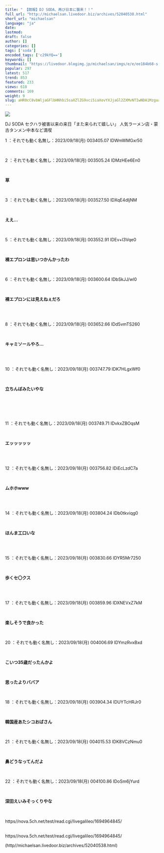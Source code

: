 ```yaml
---
title: " 【朗報】DJ SODA、再び日本に襲来！！"
full_url: "http://michaelsan.livedoor.biz/archives/52040538.html"
short_url: "michaelsan"
language: "ja"
date: 
lastmod: 
draft: false
author: []
categories: []
tags: ['soda']
encoded_tags: ['c29kYQ==']
keywords: []
thumbnail: "https://livedoor.blogimg.jp/michaelsan/imgs/e/e/ee184b68-s.jpg"
popular: 297
latest: 517
trend: 853
featured: 233
views: 618
comments: 169
weight: 9
slug: aHR0cC8vbWljaGFlbHNhbi5saXZlZG9vci5iaXovYXJjaGl2ZXMvNTIwNDA1MzguaHRtbA==
---
```


![](https://livedoor.blogimg.jp/michaelsan/imgs/e/e/ee184b68-s.jpg)

<div><p>DJ SODA セクハラ被害以来の来日「また来られて嬉しい」 人気ラーメン店・蒙古タンメン中本など満喫</p><p>1 ：それでも動く名無し：2023/09/18(月) 003405.07 IDWmWMGxr50</p><br><p>2 ：それでも動く名無し：2023/09/18(月) 003505.24 IDMzHEe6En0</p><br><b><p>草</p></b><br><p>3 ：それでも動く名無し：2023/09/18(月) 003527.50 IDXqE4dljNM</p><br><b><p>ええ…</p></b><br><p>5 ：それでも動く名無し：2023/09/18(月) 003552.91 IDEv+l3Vqe0</p><br><b><p>裸エプロンは思いつかんかったわ</p></b><br><p>6 ：それでも動く名無し：2023/09/18(月) 003600.64 IDbSkJJ/wl0</p><br><b><p>裸エプロンには見えねぇだろ</p><br></b><br><p>8 ：それでも動く名無し：2023/09/18(月) 003652.66 IDd5vmTS260</p><br><b><p>キャミソールやろ…</p><br></b><br><p>10 ：それでも動く名無し：2023/09/18(月) 003747.79 IDK7HLgxWf0</p><p><p><br></p></p><b><p><p>立ちんぼみたいやな</p><br></p><br></b><br><p>11 ：それでも動く名無し：2023/09/18(月) 003749.71 IDvkxZBOqsM</p><br><b><p>エッッッッッ</p><br></b><br><p>12 ：それでも動く名無し：2023/09/18(月) 003756.82 IDiEcLzdC7a</p><br><b><p>ムホホwww</p><br></b><br><p>14 ：それでも動く名無し：2023/09/18(月) 003804.24 IDb0tkviqg0</p><br><b><p>ほんま工口いな </p><br></b><br><p>15 ：それでも動く名無し：2023/09/18(月) 003830.66 IDYR5Mr7250</p><br><b><p>歩くセ〇クス</p><br></b><br><p>17 ：それでも動く名無し：2023/09/18(月) 003859.96 IDXNEVxZ7kM</p><br><b><p>楽しそうで良かった</p></b><br><p>20 ：それでも動く名無し：2023/09/18(月) 004006.69 IDYmzRvxBxd</p><br><p><b><p>こいつ35歳だったんかよ</p></b></p><p><b><p><br></p></b></p><b><p>思ったよりババア </p></b><br><p>18 ：それでも動く名無し：2023/09/18(月) 003904.34 IDUYTcHRJr0</p><br><b><p>韓国産あたシコおばさん </p></b><br><p>21 ：それでも動く名無し：2023/09/18(月) 004015.53 IDK8VCzNmu0</p><br><p><b>鼻どうなってんだよ </b><br></p><br><p>22 ：それでも動く名無し：2023/09/18(月) 004100.86 IDoSm6jYurd</p><br><b><p>深田えいみそっくりやな </p><br></b><br>https//nova.5ch.net/test/read.cgi/livegalileo/1694964845/<br><br clear='all'> <p id='a6850dc6aefc0d5bbff2bea180d92d89'> </p> <p id='a6850dc6aefc0d5bbff2bea180d92d89'> </p> <p class='alistcloud-container-6795'></p> <p>https//nova.5ch.net/test/read.cgi/livegalileo/1694964845/</p></div>

(http//michaelsan.livedoor.biz/archives/52040538.html)
